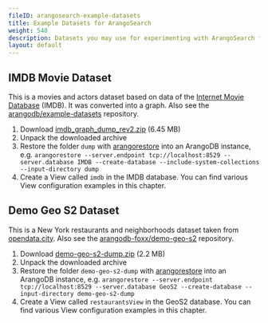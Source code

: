 ```yaml
---
fileID: arangosearch-example-datasets
title: Example Datasets for ArangoSearch
weight: 540
description: Datasets you may use for experimenting with ArangoSearch features
layout: default
---
```

## IMDB Movie Dataset

This is a movies and actors dataset based on data of the
[Internet Movie Database](https://www.imdb.com/) (IMDB).
It was converted into a graph. Also see the
[arangodb/example-datasets](https://github.com/arangodb/example-datasets/tree/master/Graphs/IMDB)
repository.

1. Download [imdb_graph_dump_rev2.zip](https://github.com/arangodb/example-datasets/releases/download/imdb-graph-dump-rev2/imdb_graph_dump_rev2.zip) (6.45 MB)
2. Unpack the downloaded archive
3. Restore the folder `dump` with [arangorestore](../../programs-tools/arangorestore/)
   into an ArangoDB instance, e.g.
   `arangorestore --server.endpoint tcp://localhost:8529 --server.database IMDB --create-database --include-system-collections --input-directory dump`
4. Create a View called `imdb` in the IMDB database. You can find various View
   configuration examples in this chapter.

## Demo Geo S2 Dataset

This is a New York restaurants and neighborhoods dataset taken from
[opendata.city](http://catalog.opendata.city/dataset/pediacities-nyc-neighborhoods).
Also see the
[arangodb-foxx/demo-geo-s2](https://github.com/arangodb-foxx/demo-geo-s2)
repository.

1. Download [demo-geo-s2-dump.zip](https://github.com/arangodb-foxx/demo-geo-s2/archive/refs/heads/dump.zip) (2.2 MB)
2. Unpack the downloaded archive
3. Restore the folder `demo-geo-s2-dump` with [arangorestore](../../programs-tools/arangorestore/)
   into an ArangoDB instance, e.g.
   `arangorestore --server.endpoint tcp://localhost:8529 --server.database GeoS2 --create-database --input-directory demo-geo-s2-dump`
4. Create a View called `restaurantsView` in the GeoS2 database. You can find
   various View configuration examples in this chapter.
